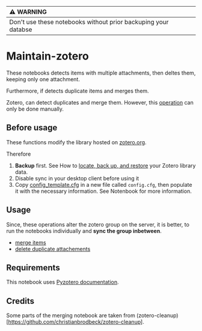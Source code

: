 | :warning: WARNING          |
|:---------------------------|
| Don't use these notebooks without prior backuping your databse     |

# Maintain-zotero

These notebooks detects items with multiple attachments, then deltes them,
keeping only one attachment.

Furthermore, if detects duplicate items and merges them.

Zotero, can detect duplicates and merge them. However, this [operation](https://www.zotero.org/support/duplicate_detection)
can only be done manually.

## Before usage

These functions modify the library hosted on [zotero.org](http://zotero.org).

Therefore

1. **Backup** first. See How to
   [locate, back up, and restore](https://www.zotero.org/support/zotero_data)
   your Zotero library data.
2. Disable sync in your desktop client before using it
3. Copy [config_template.cfg](config_template.cfg) in a new file called `config.cfg`,
   then populate it with the necessary information.
   See Notenbook for more information.

## Usage

Since, these operations alter the zotero group on the server, it is better,
to run the notebooks individually and **sync the group inbetween**.

- [merge items](merge_items.ipynb)
- [delete duplicate attachements](remove_duplicate_attachements.ipynb)

## Requirements

This notebook uses [Pyzotero documentation](https://pyzotero.readthedocs.io/en/latest/).


## Credits

Some parts of the merging notebook are taken from (zotero-cleanup)[https://github.com/christianbrodbeck/zotero-cleanup].
